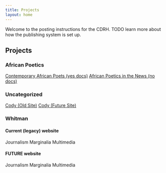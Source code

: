 ```yaml
---
title: Projects
layout: home
---
```


<link rel="stylesheet" href="{{ 'assets/css/style.css' | relative_url }}"/>

<p>Welcome to the posting instructions for the CDRH. TODO learn more about how the publishing system is set up.</p>

<h2>Projects</h2>

<h3>African Poetics</h3>

<div class="projects">
  <a href="{{ 'projects/ap_cap' | relative_url }}" class="project">Contemporary African Poets (yes docs)</a>
  <a href="{{ 'projects/ap_news' | relative_url }}" class="project">African Poetics in the News (no docs)</a>
</div>

<h3>Uncategorized</h3>

<div class="projects">
  <a href="{{ 'projects/cody_old' | relative_url }}" class="project">Cody (Old Site)</a>
  <a href="{{ 'projects/cody' | relative_url }}" class="project">Cody (Future Site)</a>
</div>

<h3>Whitman</h3>

<h4>Current (legacy) website</h4>
<div class="projects">
  <span class="project">Journalism</span>
  <span class="project">Marginalia</span>
  <span class="project">Multimedia</span>
</div>

<h4>FUTURE website</h4>
<div class="projects">
  <span class="project">Journalism</span>
  <span class="project">Marginalia</span>
  <span class="project">Multimedia</span>
</div>
